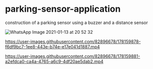 # parking-sensor-application
construction of a parking sensor using a buzzer and a distance sensor


![WhatsApp Image 2021-01-13 at 20 52 32](https://user-images.githubusercontent.com/82896678/178159877-94dffcf1-edb0-4961-aebe-8746e8a1d660.jpeg)


https://user-images.githubusercontent.com/82896678/178159878-f6df9bc7-1ee8-443e-b74e-e17e041d1887.mp4



https://user-images.githubusercontent.com/82896678/178159881-a2efdca0-ca4a-4765-a6c9-4df20ae5dab2.mp4

